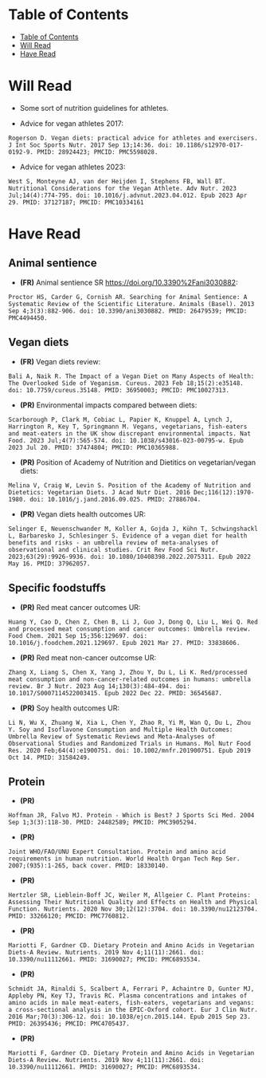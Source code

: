 # Table of Contents

- [Table of Contents](#table-of-contents)
- [Will Read](#will-read)
- [Have Read](#have-read)


# Will Read

- Some sort of nutrition guidelines for athletes.

- Advice for vegan athletes 2017:
```
Rogerson D. Vegan diets: practical advice for athletes and exercisers. J Int Soc Sports Nutr. 2017 Sep 13;14:36. doi: 10.1186/s12970-017-0192-9. PMID: 28924423; PMCID: PMC5598028.
```

- Advice for vegan athletes 2023:
```
West S, Monteyne AJ, van der Heijden I, Stephens FB, Wall BT. Nutritional Considerations for the Vegan Athlete. Adv Nutr. 2023 Jul;14(4):774-795. doi: 10.1016/j.advnut.2023.04.012. Epub 2023 Apr 29. PMID: 37127187; PMCID: PMC10334161
```


# Have Read

## Animal sentience

- **(FR)** Animal sentience SR https://doi.org/10.3390%2Fani3030882:
```
Proctor HS, Carder G, Cornish AR. Searching for Animal Sentience: A Systematic Review of the Scientific Literature. Animals (Basel). 2013 Sep 4;3(3):882-906. doi: 10.3390/ani3030882. PMID: 26479539; PMCID: PMC4494450.
```

## Vegan diets

- **(FR)** Vegan diets review:
```
Bali A, Naik R. The Impact of a Vegan Diet on Many Aspects of Health: The Overlooked Side of Veganism. Cureus. 2023 Feb 18;15(2):e35148. doi: 10.7759/cureus.35148. PMID: 36950003; PMCID: PMC10027313.
```

- **(PR)** Environmental impacts compared between diets:
```
Scarborough P, Clark M, Cobiac L, Papier K, Knuppel A, Lynch J, Harrington R, Key T, Springmann M. Vegans, vegetarians, fish-eaters and meat-eaters in the UK show discrepant environmental impacts. Nat Food. 2023 Jul;4(7):565-574. doi: 10.1038/s43016-023-00795-w. Epub 2023 Jul 20. PMID: 37474804; PMCID: PMC10365988.
```

- **(PR)** Position of Academy of Nutrition and Dietitics on vegetarian/vegan diets:
```
Melina V, Craig W, Levin S. Position of the Academy of Nutrition and Dietetics: Vegetarian Diets. J Acad Nutr Diet. 2016 Dec;116(12):1970-1980. doi: 10.1016/j.jand.2016.09.025. PMID: 27886704.
```

- **(PR)** Vegan diets health outcomes UR:
```
Selinger E, Neuenschwander M, Koller A, Gojda J, Kühn T, Schwingshackl L, Barbaresko J, Schlesinger S. Evidence of a vegan diet for health benefits and risks - an umbrella review of meta-analyses of observational and clinical studies. Crit Rev Food Sci Nutr. 2023;63(29):9926-9936. doi: 10.1080/10408398.2022.2075311. Epub 2022 May 16. PMID: 37962057.
```

## Specific foodstuffs

- **(PR)** Red meat cancer outcomes UR:
```
Huang Y, Cao D, Chen Z, Chen B, Li J, Guo J, Dong Q, Liu L, Wei Q. Red and processed meat consumption and cancer outcomes: Umbrella review. Food Chem. 2021 Sep 15;356:129697. doi: 10.1016/j.foodchem.2021.129697. Epub 2021 Mar 27. PMID: 33838606.
```

- **(PR)** Red meat non-cancer outcomse UR:
```
Zhang X, Liang S, Chen X, Yang J, Zhou Y, Du L, Li K. Red/processed meat consumption and non-cancer-related outcomes in humans: umbrella review. Br J Nutr. 2023 Aug 14;130(3):484-494. doi: 10.1017/S0007114522003415. Epub 2022 Dec 22. PMID: 36545687.
```

- **(PR)** Soy health outcomes UR:
```
Li N, Wu X, Zhuang W, Xia L, Chen Y, Zhao R, Yi M, Wan Q, Du L, Zhou Y. Soy and Isoflavone Consumption and Multiple Health Outcomes: Umbrella Review of Systematic Reviews and Meta-Analyses of Observational Studies and Randomized Trials in Humans. Mol Nutr Food Res. 2020 Feb;64(4):e1900751. doi: 10.1002/mnfr.201900751. Epub 2019 Oct 14. PMID: 31584249.
```

## Protein

- **(PR)**
```
Hoffman JR, Falvo MJ. Protein - Which is Best? J Sports Sci Med. 2004 Sep 1;3(3):118-30. PMID: 24482589; PMCID: PMC3905294.
```

- **(PR)**
```
Joint WHO/FAO/UNU Expert Consultation. Protein and amino acid requirements in human nutrition. World Health Organ Tech Rep Ser. 2007;(935):1-265, back cover. PMID: 18330140.
```

- **(PR)**
```
Hertzler SR, Lieblein-Boff JC, Weiler M, Allgeier C. Plant Proteins: Assessing Their Nutritional Quality and Effects on Health and Physical Function. Nutrients. 2020 Nov 30;12(12):3704. doi: 10.3390/nu12123704. PMID: 33266120; PMCID: PMC7760812.
```

- **(PR)**
```
Mariotti F, Gardner CD. Dietary Protein and Amino Acids in Vegetarian Diets-A Review. Nutrients. 2019 Nov 4;11(11):2661. doi: 10.3390/nu11112661. PMID: 31690027; PMCID: PMC6893534.
```

- **(PR)**
```
Schmidt JA, Rinaldi S, Scalbert A, Ferrari P, Achaintre D, Gunter MJ, Appleby PN, Key TJ, Travis RC. Plasma concentrations and intakes of amino acids in male meat-eaters, fish-eaters, vegetarians and vegans: a cross-sectional analysis in the EPIC-Oxford cohort. Eur J Clin Nutr. 2016 Mar;70(3):306-12. doi: 10.1038/ejcn.2015.144. Epub 2015 Sep 23. PMID: 26395436; PMCID: PMC4705437.
```

- **(PR)**
```
Mariotti F, Gardner CD. Dietary Protein and Amino Acids in Vegetarian Diets-A Review. Nutrients. 2019 Nov 4;11(11):2661. doi: 10.3390/nu11112661. PMID: 31690027; PMCID: PMC6893534.
```
